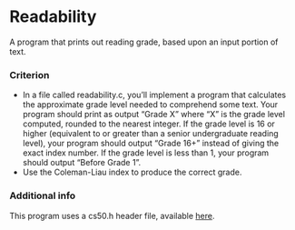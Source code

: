 # Readability
A program that prints out reading grade, based upon an input portion of text.

### Criterion
+ In a file called readability.c, you’ll implement a program that calculates the approximate grade level needed to comprehend some text. Your program should print as output “Grade X” where “X” is the grade level computed, rounded to the nearest integer. If the grade level is 16 or higher (equivalent to or greater than a senior undergraduate reading level), your program should output “Grade 16+” instead of giving the exact index number. If the grade level is less than 1, your program should output “Before Grade 1”.
+ Use the Coleman-Liau index to produce the correct grade.

### Additional info

This program uses a cs50.h header file, available [here](https://cs50.readthedocs.io/libraries/cs50/c/).
